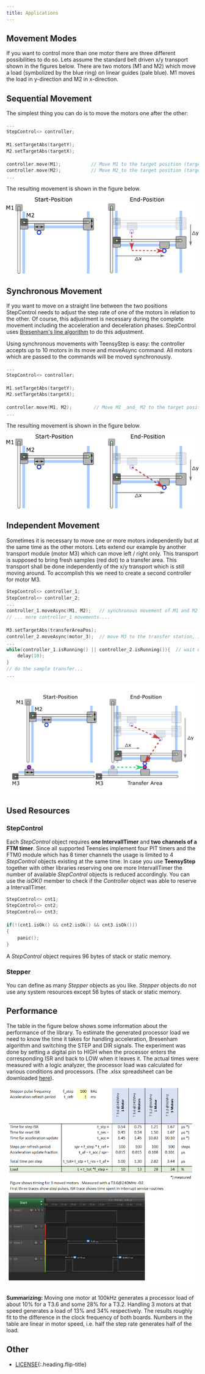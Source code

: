 ```yaml
---
title: Applications
---
```


## Movement Modes

If you want to control more than one motor there are three different possibilities to do so. Lets assume the standard belt driven x/y transport shown in the figures below. There are two motors (M1 and M2) which move a load (symbolized by the blue ring) on linear guides (pale blue). M1 moves the load in y-direction and M2 in x-direction. 

## Sequential Movement
The simplest thing you can do is to move the motors one after the other:
```c++
...
StepControl<> controller;               

M1.setTargetAbs(targetY);
M2.setTargetAbs(targetX);

controller.move(M1);           // Move M1 to the target position (targetY)
controller.move(M2);           // Move M2_to the target position (targetX) 
...
```
The resulting movement is shown in the figure below.


![Sequential Movement](/media/seqMove.png?raw=true "Sequential Movement")


## Synchronous Movement
If you want to move on a straight line between the two positions StepControl needs to adjust the step rate of one of the motors in relation to the other. Of course, this adjustment is necessary during the complete movement including the acceleration and deceleration phases. StepControl uses [Bresenham's line algorithm](https://en.wikipedia.org/wiki/Bresenham%27s_line_algorithm) to do this adjustment.

Using synchronous movements with TeensyStep is easy: the controller accepts up to 10 motors in its move and moveAsync command. All motors which are passed to the commands will be moved synchronously.

```c++
...
StepControl<> controller;               

M1.setTargetAbs(targetY);
M2.setTargetAbs(targetX);

controller.move(M1, M2);        // Move M1 _and_ M2 to the target position 
...
```
The resulting movement is shown in the figure below.


![Synchronous Movement](/media/sycMove.png?raw=true "Sequential Movement")


## Independent Movement
Sometimes it is necessary to move one or more motors independently but at the same time as the other motors. Lets extend our example by another transport module (motor M3) which can move left / right only. This transport is supposed to bring fresh samples (red dot) to a transfer area. This transport shall be done independently of the x/y transport which is still  moving around. To accomplish this we need to create a second controller for motor M3.
```c++
StepControl<> controller_1;
StepControl<> controller_2;
...
controller_1.moveAsync(M1, M2);   // synchronous movement of M1 and M2
// ... more controller_1 movements....

M3.setTargetAbs(transferAreaPos);
controller_2.moveAsync(motor_3);  // move M3 to the transfer station, independent of M1/M2 movements which run in parallel
...
while(controller_1.isRunning() || controller_2.isRunning()){  // wait until both controllers finished their movements
    delay(10);
}
// do the sample transfer...
...
```

![Independend Movement](/media/indMove.png?raw=true "Sequential Movement")


## Used Resources
### StepControl
Each *StepControl* object requires **one IntervallTimer** and **two channels of a FTM timer**. Since all supported Teensies implement four PIT timers and the FTM0 module which has 8 timer channels the usage is limited to 4 *StepControl* objects existing at the same time. In case you use **TeensyStep** together with other libraries reserving one ore more IntervallTimer the number of available *StepControl* objects is reduced accordingly. You can use the *isOK()* member to check if the *Controller* object was able to reserve a IntervallTimer. 

```c++
StepControl<> cnt1;
StepControl<> cnt2;
StepControl<> cnt3;

if(!(cnt1.isOk() && cnt2.isOk() && cnt3.isOk()))
{
    panic();
}
```
A *StepControl* object requires 96 bytes of stack or static memory.
### Stepper
You can define as many *Stepper* objects as you like. *Stepper* objects do not use any system resources except 56 bytes of stack or static memory.

## Performance
The table in the figure below shows some information about the performance of the library. To  estimate the generated processor load we need to  know the time it takes for handling acceleration, Bresenham algorithm and switching the STEP and DIR signals. The experiment was done by setting a digital pin to HIGH when the processor enters the corresponding ISR and back to LOW when it leaves it. The actual times were measured with a logic analyzer, the processor load was calculated for various conditions and processors. (The .xlsx spreadsheet can be downloaded  [here](/media/load_calculation.xlsx)). 

![Alt text](/media/load_calculation.PNG?raw=true "Load calculation")

**Summarizing:**
Moving one motor at 100kHz generates a processor load of about 10% for a T3.6 and some 28% for a T3.2. Handling 3 motors at that speed generates a load of 13% and 34% respectively. The results roughly fit to the difference in the clock frequency of both boards. Numbers in the table are linear in motor speed, i.e. half the step rate generates half of the load. 


## Other
* [LICENSE](LICENCE){:.heading.flip-title} 


